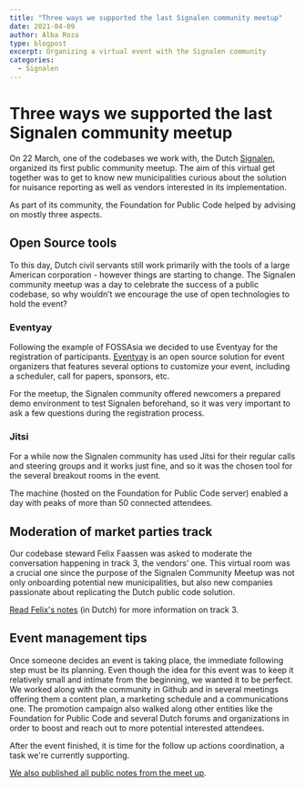 ```yaml
---
title: "Three ways we supported the last Signalen community meetup"
date: 2021-04-09
author: Alba Roza
type: blogpost
excerpt: Organizing a virtual event with the Signalen community
categories:
  - Signalen
---
```


# Three ways we supported the last Signalen community meetup

On 22 March, one of the codebases we work with, the Dutch [Signalen](https://signalen.org/), organized its first public community meetup. The aim of this virtual get together was to get to know new municipalities curious about the solution for nuisance reporting as well as vendors interested in its implementation.

As part of its community, the Foundation for Public Code helped by advising on mostly three aspects.

## Open Source tools

To this day, Dutch civil servants still work primarily with the tools of a large American corporation - however things are starting to change. The Signalen community meetup was a day to celebrate the success of a public codebase, so why wouldn’t we encourage the use of open technologies to hold the event?

### Eventyay

Following the example of FOSSAsia we decided to use Eventyay for the registration of participants. [Eventyay](https://eventyay.com/) is an open source solution for event organizers that features several options to customize your event, including a scheduler, call for papers, sponsors, etc. 
 
For the meetup, the Signalen community offered newcomers a prepared demo environment to test Signalen beforehand, so it was very important to ask a few questions during the registration process. 

### Jitsi

For a while now the Signalen community has used Jitsi for their regular calls and steering groups and it works just fine, and so it was the chosen tool for the several breakout rooms in the event. 

The machine (hosted on the Foundation for Public Code server) enabled a day with peaks of more than 50 connected attendees.

## Moderation of market parties track

Our codebase steward Felix Faassen was asked to moderate the conversation happening in track 3, the vendors’ one. This virtual room was a crucial one since the purpose of the Signalen Community Meetup was not only onboarding potential new municipalities, but also new companies passionate about replicating the Dutch public code solution. 

[Read Felix's notes](https://hackmd.io/@felixfaassen/B1RuQXDV_) (in Dutch) for more information on track 3.

## Event management tips

Once someone decides an event is taking place, the immediate following step must be its planning. Even though the idea for this event was to keep it relatively small and intimate from the beginning, we wanted it to be perfect. We worked along with the community in Github and in several meetings offering them a content plan, a marketing schedule and a communications one. The promotion campaign also walked along other entities like the Foundation for Public Code and several Dutch forums and organizations in order to boost and reach out to more potential interested attendees.

After the event finished, it is time for the follow up actions coordination, a task we're currently supporting.

[We also published all public notes from the meet up](https://signalen.org/en/news/2021-03-29-notes-community-meetup/).
